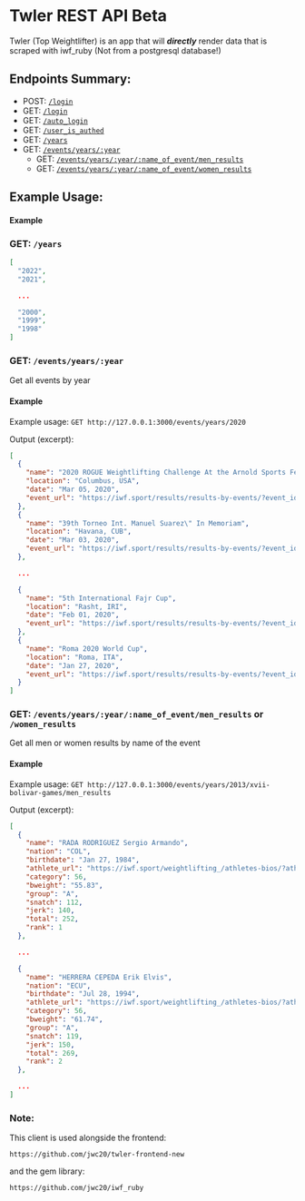 # Twler REST API Beta

Twler (Top Weightlifter) is an app that will **_directly_** render data that is scraped with iwf_ruby
(Not from a postgresql database!)

## Endpoints Summary:

- POST: [`/login`](#login)
- GET: [`/login`](#token_authenticate)
- GET: [`/auto_login`](#auto_login)
- GET: [`/user_is_authed`](#user_is_authed)
- GET: [`/years`](#years)
- GET: [`/events/years/:year`](#events_by_year)
  - GET: [`/events/years/:year/:name_of_event/men_results`](#men_results)
  - GET: [`/events/years/:year/:name_of_event/women_results`](#women_results)

## Example Usage:

#### Example

### GET: `/years`

```json
[
  "2022",
  "2021",

  ...

  "2000",
  "1999",
  "1998"
]
```

### GET: `/events/years/:year`

Get all events by year

#### Example

Example usage: `GET http://127.0.0.1:3000/events/years/2020`

Output (excerpt):

```json
[
  {
    "name": "2020 ROGUE Weightlifting Challenge At the Arnold Sports Festival",
    "location": "Columbus, USA",
    "date": "Mar 05, 2020",
    "event_url": "https://iwf.sport/results/results-by-events/?event_id=507"
  },
  {
    "name": "39th Torneo Int. Manuel Suarez\" In Memoriam",
    "location": "Havana, CUB",
    "date": "Mar 03, 2020",
    "event_url": "https://iwf.sport/results/results-by-events/?event_id=503"
  },

  ...

  {
    "name": "5th International Fajr Cup",
    "location": "Rasht, IRI",
    "date": "Feb 01, 2020",
    "event_url": "https://iwf.sport/results/results-by-events/?event_id=499"
  },
  {
    "name": "Roma 2020 World Cup",
    "location": "Roma, ITA",
    "date": "Jan 27, 2020",
    "event_url": "https://iwf.sport/results/results-by-events/?event_id=496"
  }
]
```

### GET: `/events/years/:year/:name_of_event/men_results` or `/women_results`

Get all men or women results by name of the event

#### Example

Example usage: `GET http://127.0.0.1:3000/events/years/2013/xvii-bolivar-games/men_results`

Output (excerpt):

```json
[
  {
    "name": "RADA RODRIGUEZ Sergio Armando",
    "nation": "COL",
    "birthdate": "Jan 27, 1984",
    "athlete_url": "https://iwf.sport/weightlifting_/athletes-bios/?athlete=rada-rodriguez-sergio-armando-1984-01-27&id=3060",
    "category": 56,
    "bweight": "55.83",
    "group": "A",
    "snatch": 112,
    "jerk": 140,
    "total": 252,
    "rank": 1
  },

  ...

  {
    "name": "HERRERA CEPEDA Erik Elvis",
    "nation": "ECU",
    "birthdate": "Jul 28, 1994",
    "athlete_url": "https://iwf.sport/weightlifting_/athletes-bios/?athlete=herrera-cepeda-erik-elvis-1994-07-28&id=9911",
    "category": 56,
    "bweight": "61.74",
    "group": "A",
    "snatch": 119,
    "jerk": 150,
    "total": 269,
    "rank": 2
  },

  ...
]
```

### Note:

This client is used alongside the frontend:

```
https://github.com/jwc20/twler-frontend-new
```

and the gem library:

```
https://github.com/jwc20/iwf_ruby
```
